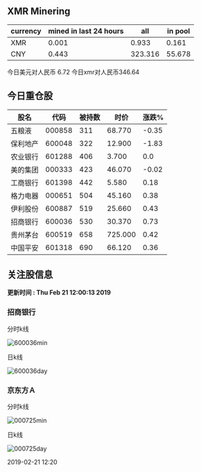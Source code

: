 ## XMR Minering

|currency|mined in last 24 hours|all|in pool|
|---|---|---|---|
|XMR|0.001|0.933|0.161|
|CNY|0.443|323.316|55.678|

今日美元对人民币 6.72	今日xmr对人民币346.64


## 今日重仓股 

|股名|代码|被持数|时价|涨跌%|
|---|---|---|---|---|
|五粮液|000858|311|68.770|-0.35|
|保利地产|600048|322|12.900|-1.83|
|农业银行|601288|406|3.700|0.0|
|美的集团|000333|423|46.070|-0.02|
|工商银行|601398|442|5.580|0.18|
|格力电器|000651|504|45.160|0.38|
|伊利股份|600887|519|25.660|0.43|
|招商银行|600036|530|30.370|0.73|
|贵州茅台|600519|658|725.000|0.42|
|中国平安|601318|690|66.120|0.36|

## 关注股信息
**更新时间 : Thu Feb 21 12:00:13 2019**
### 招商银行 
分时k线

![600036min](http://image.sinajs.cn/newchart/min/n/sh600036.gif)

日k线

![600036day](http://image.sinajs.cn/newchart/daily/n/sh600036.gif)

### 京东方Ａ 
分时k线

![000725min](http://image.sinajs.cn/newchart/min/n/sz000725.gif)

日k线

![000725day](http://image.sinajs.cn/newchart/daily/n/sz000725.gif)

2019-02-21 12:20